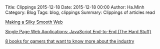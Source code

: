 Title: Clippings 2015-12-18
Date: 2015-12-18 00:00
Author: Ha.Minh
Category: Blog
Tags: blog, clippings
Summary: Clippings of articles read

[Making a Silky Smooth Web](https://vimeo.com/125121010)

[Single Page Web Applications: JavaScript End-to-End (The Hard Stuff)](https://www.youtube.com/watch?v=OrIFaWJ9Glo)

[8 books for gamers that want to know more about the industry](http://www.gadgette.com/2015/12/16/8-books-for-gamers-that-want-to-know-more-about-the-industry/)


